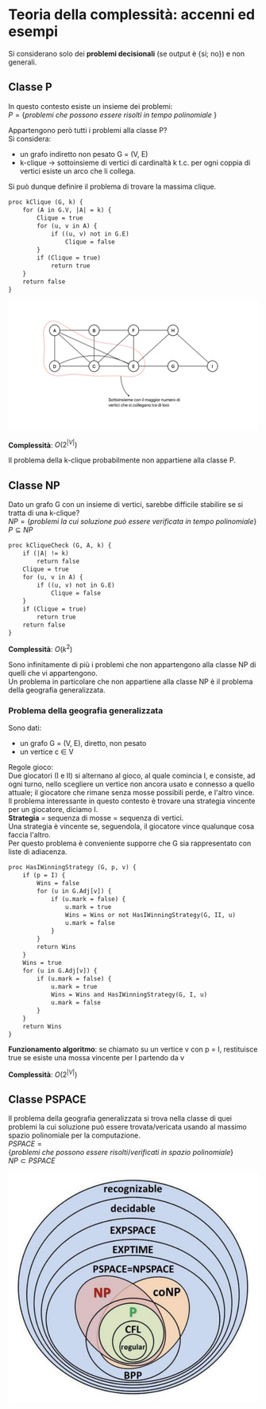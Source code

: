 # Teoria della complessità: accenni ed esempi
Si considerano solo dei **problemi decisionali** (se output è {si; no}) e non generali.

## Classe P
In questo contesto esiste un insieme dei problemi:  
$P = \{ problemi\ che\ possono\ essere\ risolti\ in\ tempo\ polinomiale\ \}$

Appartengono però tutti i problemi alla classe P?  
Si considera:
- un grafo indiretto non pesato G = (V, E)
- k-clique -> sottoinsieme di vertici di cardinaltà k t.c. per ogni coppia di vertici esiste un arco che li collega.

Si può dunque definire il problema di trovare la massima clique.

```pseudocode
proc kClique (G, k) {
    for (A in G.V, |A| = k) {
        Clique = true
        for (u, v in A) {
            if ((u, v) not in G.E)
                Clique = false
        }
        if (Clique = true)
            return true
    }
    return false
}
```

![alt text](images/17_00.png)

**Complessità**: $O(2^{|V|})$

Il problema della k-clique probabilmente non appartiene alla classe P.

## Classe NP
Dato un grafo G con un insieme di vertici, sarebbe difficile stabilire se si tratta di una k-clique?  
$NP = \{problemi\ la\ cui\ soluzione\ può\ essere\ verificata\ in\ tempo\ polinomiale\}$  
$P \subseteq NP$

```pseudocode
proc kCliqueCheck (G, A, k) {
    if (|A| != k)
        return false
    Clique = true
    for (u, v in A) {
        if ((u, v) not in G.E)
            Clique = false
    }
    if (Clique = true)
        return true
    return false
}
```

**Complessità**: $O(k^2)$

Sono infinitamente di più i problemi che non appartengono alla classe NP di quelli che vi appartengono.  
Un problema in particolare che non appartiene alla classe NP è il problema della geografia generalizzata.

### Problema della geografia generalizzata
Sono dati:
- un grafo G = (V, E), diretto, non pesato
- un vertice c ∈ V

Regole gioco:  
Due giocatori (I e II) si alternano al gioco, al quale comincia I, e consiste, ad ogni turno, nello scegliere un vertice non ancora usato e connesso a quello attuale; il giocatore che rimane senza mosse possibili perde, e l'altro vince.  
Il problema interessante in questo contesto è trovare una strategia vincente per un giocatore, diciamo I.  
**Strategia** = sequenza di mosse = sequenza di vertici.  
Una strategia è vincente se, seguendola, il giocatore vince qualunque cosa faccia l'altro.  
Per questo problema è conveniente supporre che G sia rappresentato con liste di adiacenza.

```pseudocode
proc HasIWinningStrategy (G, p, v) {
    if (p = I) {
        Wins = false
        for (u in G.Adj[v]) {
            if (u.mark = false) {
                u.mark = true
                Wins = Wins or not HasIWinningStrategy(G, II, u)
                u.mark = false
            }
        }
        return Wins
    }
    Wins = true
    for (u in G.Adj[v]) {
        if (u.mark = false) {
            u.mark = true
            Wins = Wins and HasIWinningStrategy(G, I, u)
            u.mark = false
        }
    }
    return Wins
}
```

**Funzionamento algoritmo**: se chiamato su un vertice v con p = I, restituisce true se esiste una mossa vincente per I  partendo da v

**Complessità**: $O(2^{|V|})$

## Classe PSPACE
Il problema della geografia generalizzata si trova nella classe di quei problemi la cui soluzione può essere trovata/vericata usando al massimo spazio polinomiale per la computazione.  
$PSPACE = \{problemi\ che\ possono\ essere\ risolti/verificati\ in\ spazio\ polinomiale\}$  
$NP \subset PSPACE$

![alt text](images/17_01.png)